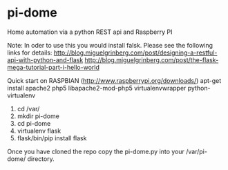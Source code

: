 pi-dome
=======

Home automation via a python REST api and Raspberry PI

Note: In oder to use this you would install falsk. Please see the following links for details:
http://blog.miguelgrinberg.com/post/designing-a-restful-api-with-python-and-flask
http://blog.miguelgrinberg.com/post/the-flask-mega-tutorial-part-i-hello-world


Quick start on RASPBIAN (http://www.raspberrypi.org/downloads/)
apt-get install apache2 php5 libapache2-mod-php5 virtualenvwrapper python-virtualenv

1) cd /var/
2) mkdir pi-dome
3) cd pi-dome
4) virtualenv flask
5) flask/bin/pip install flask

Once you have cloned the repo copy the pi-dome.py into your /var/pi-dome/ directory. 
